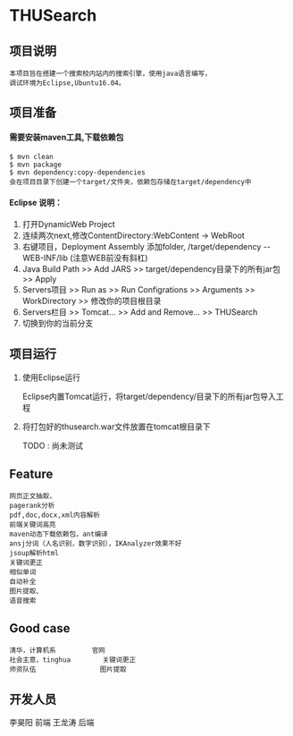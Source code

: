 # THUSearch


## 项目说明

	本项目旨在搭建一个搜索校内站内的搜索引擎，使用java语言编写，
	调试环境为Eclipse,Ubuntu16.04。


## 项目准备


#### 需要安装maven工具,下载依赖包

	$ mvn clean
	$ mvn package
	$ mvn dependency:copy-dependencies
	会在项目目录下创建一个target/文件夹，依赖包存储在target/dependency中


#### Eclipse 说明：

1. 打开DynamicWeb Project
2. 连续两次next,修改ContentDirectory:WebContent -> WebRoot
3. 右键项目，Deployment Assembly 添加folder, /target/dependency -- WEB-INF/lib (注意WEB前没有斜杠)
4. Java Build Path >> Add JARS >> target/dependency目录下的所有jar包 >> Apply
5. Servers项目 >> Run as >> Run Configrations >> Arguments >> WorkDirectory >> 修改你的项目根目录
6. Servers栏目 >> Tomcat... >> Add and Remove... >> THUSearch
7. 切换到你的当前分支


## 项目运行

1. 使用Eclipse运行

	Eclipse内置Tomcat运行，将target/dependency/目录下的所有jar包导入工程
	
2. 将打包好的thusearch.war文件放置在tomcat根目录下

	TODO : 尚未测试


## Feature

	网页正文抽取，
	pagerank分析
	pdf,doc,docx,xml内容解析
	前端关键词高亮
	maven动态下载依赖包，ant编译
	ansj分词（人名识别，数字识别），IKAnalyzer效果不好
	jsoup解析html
	关键词更正
	相似单词
	自动补全
	图片提取、
	语音搜索


## Good case

	清华，计算机系			官网
	社会主意，tinghua		关键词更正
	师资队伍				图片提取
	

## 开发人员

李昊阳 前端 
王龙涛 后端 

